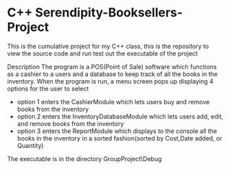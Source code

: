 C++ Serendipity-Booksellers-Project
===================================

This is the cumulative project for my C++ class, this is the repository to view the source code and run test out the executable of the project

Description
The program is a POS(Point of Sale) software which functions as a cashier to a users and a database to keep 
track of all the books in the inventory.  When the program is run, a menu screen pops up displaying 4 options for the user 
to select
   - option 1 enters the CashierModule which lets users buy and remove books from the inventory
   - option 2 enters the InventoryDatabaseModule which lets users add, edit, and remove books from the inventory
   - option 3 enters the ReportModule which displays to the console all the books in the inventory in a sorted fashion(sorted by Cost,Date added, or Quantity)


The executable is in the directory GroupProject\Debug
